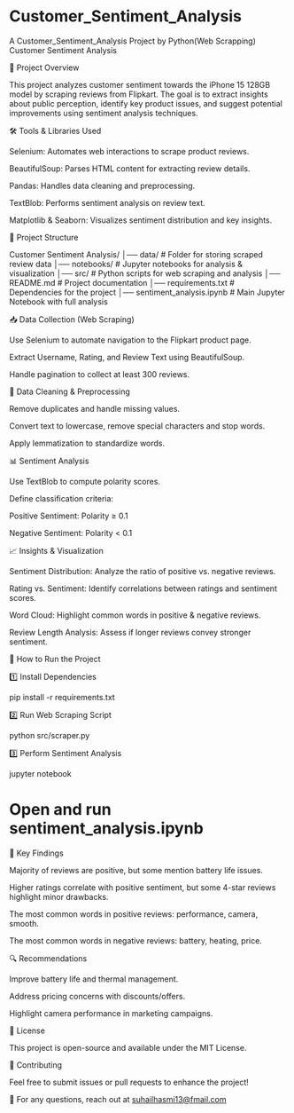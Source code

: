 # Customer_Sentiment_Analysis
A Customer_Sentiment_Analysis Project by Python(Web Scrapping)
Customer Sentiment Analysis

📌 Project Overview

This project analyzes customer sentiment towards the iPhone 15 128GB model by scraping reviews from Flipkart. The goal is to extract insights about public perception, identify key product issues, and suggest potential improvements using sentiment analysis techniques.

🛠️ Tools & Libraries Used

Selenium: Automates web interactions to scrape product reviews.

BeautifulSoup: Parses HTML content for extracting review details.

Pandas: Handles data cleaning and preprocessing.

TextBlob: Performs sentiment analysis on review text.

Matplotlib & Seaborn: Visualizes sentiment distribution and key insights.

📂 Project Structure

Customer Sentiment Analysis/
│── data/                    # Folder for storing scraped review data
│── notebooks/               # Jupyter notebooks for analysis & visualization
│── src/                     # Python scripts for web scraping and analysis
│── README.md                # Project documentation
│── requirements.txt         # Dependencies for the project
│── sentiment_analysis.ipynb # Main Jupyter Notebook with full analysis

📥 Data Collection (Web Scraping)

Use Selenium to automate navigation to the Flipkart product page.

Extract Username, Rating, and Review Text using BeautifulSoup.

Handle pagination to collect at least 300 reviews.

🧹 Data Cleaning & Preprocessing

Remove duplicates and handle missing values.

Convert text to lowercase, remove special characters and stop words.

Apply lemmatization to standardize words.

📊 Sentiment Analysis

Use TextBlob to compute polarity scores.

Define classification criteria:

Positive Sentiment: Polarity ≥ 0.1

Negative Sentiment: Polarity < 0.1

📈 Insights & Visualization

Sentiment Distribution: Analyze the ratio of positive vs. negative reviews.

Rating vs. Sentiment: Identify correlations between ratings and sentiment scores.

Word Cloud: Highlight common words in positive & negative reviews.

Review Length Analysis: Assess if longer reviews convey stronger sentiment.

🚀 How to Run the Project

1️⃣ Install Dependencies

pip install -r requirements.txt

2️⃣ Run Web Scraping Script

python src/scraper.py

3️⃣ Perform Sentiment Analysis

jupyter notebook
# Open and run sentiment_analysis.ipynb

📌 Key Findings

Majority of reviews are positive, but some mention battery life issues.

Higher ratings correlate with positive sentiment, but some 4-star reviews highlight minor drawbacks.

The most common words in positive reviews: performance, camera, smooth.

The most common words in negative reviews: battery, heating, price.

🔍 Recommendations

Improve battery life and thermal management.

Address pricing concerns with discounts/offers.

Highlight camera performance in marketing campaigns.

📜 License

This project is open-source and available under the MIT License.

🤝 Contributing

Feel free to submit issues or pull requests to enhance the project!

📧 For any questions, reach out at suhailhasmi13@fmail.com

